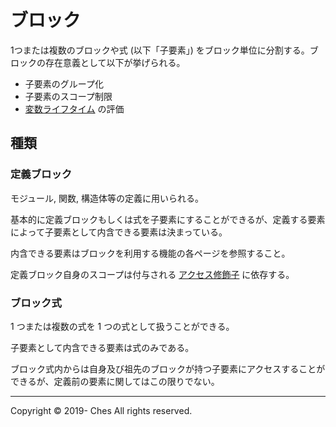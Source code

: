 # ブロック

1つまたは複数のブロックや式 (以下「子要素」) をブロック単位に分割する。ブロックの存在意義として以下が挙げられる。

- 子要素のグループ化
- 子要素のスコープ制限
- [変数ライフタイム](../../../../../../inprep/index.md) の評価

## 種類

### 定義ブロック

モジュール, 関数, 構造体等の定義に用いられる。

基本的に定義ブロックもしくは式を子要素にすることができるが、定義する要素によって子要素として内含できる要素は決まっている。

内含できる要素はブロックを利用する機能の各ページを参照すること。

定義ブロック自身のスコープは付与される [アクセス修飾子](../../../../../../inprep/index.md) に依存する。

### ブロック式

1 つまたは複数の式を 1 つの式として扱うことができる。

子要素として内含できる要素は式のみである。

ブロック式内からは自身及び祖先のブロックが持つ子要素にアクセスすることができるが、定義前の要素に関してはこの限りでない。

---

Copyright © 2019- Ches All rights reserved.
